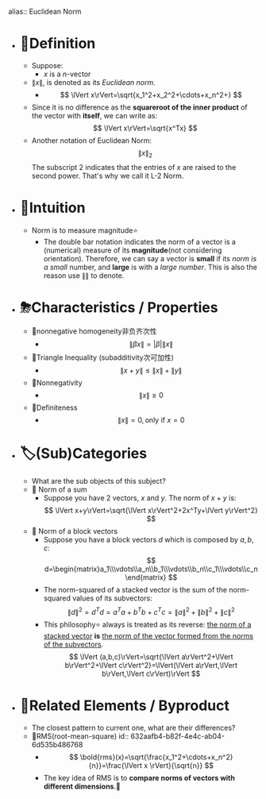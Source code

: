 alias:: Euclidean Norm

- # 📝Definition
	- Suppose:
		- $x$ is a $n$-vector
	- $\lVert x\rVert$, is denoted as its *Euclidean norm*.
		- $$
		  \lVert x\rVert=\sqrt{x_1^2+x_2^2+\cdots+x_n^2+}
		  $$
	- Since it is no difference as the **squareroot of the inner product** of the vector with **itself**, we can write as:
	  $$
	  \lVert x\rVert=\sqrt{x^Tx}
	  $$
	- Another notation of Euclidean Norm:
	  $$
	  \lVert x\rVert_2
	  $$
	  The subscript $2$ indicates that the entries of $x$ are raised to the second power. That's why we call it L-2 Norm.
- # 🧠Intuition
	- Norm is to measure magnitude⭐
		- The double bar notation indicates the norm of a vector is a (numerical) measure of its **magnitude**(not considering orientation). Therefore, we can say a vector is **small** if its *norm is a small* number, and **large** is with a *large number*. This is also the reason use $\lVert \rVert$ to denote.
- # ⛈Characteristics / Properties
	- 📌nonnegative homogeneity非负齐次性
		- $$
		  \lVert\beta x\rVert = \lvert\beta\rvert\lVert x\rVert
		  $$
	- 📌Triangle Inequality (subadditivity次可加性)
		- $$
		  \lVert x+y\rVert\leq\lVert x\rVert+\lVert y\rVert
		  $$
	- 📌Nonnegativity
		- $$
		  \lVert x\rVert\geq0
		  $$
	- 📌Definiteness
		- $$
		  \lVert x\rVert=0, \text{only if }x=0
		  $$
- # 🏷(Sub)Categories
	- What are the sub objects of this subject?
	- 📌 Norm of a sum
		- Suppose you have 2 vectors, $x$ and $y$. The norm of $x+y$ is:
		  $$
		  \lVert x+y\rVert=\sqrt{\lVert x\rVert^2+2x^Ty+\lVert y\rVert^2}
		  $$
	- 📌 Norm of a block vectors
		- Suppose you have a block vectors $d$ which is composed by $a,b,c$:
		  $$
		  d=\begin{matrix}a_1\\\vdots\\a_n\\b_1\\\vdots\\b_n\\c_1\\\vdots\\c_n\end{matrix}
		  $$
		- The norm-squared of a stacked vector is the sum of the norm-squared values of its subvectors:
		  $$
		  \lVert d\rVert^2=d^Td=a^Ta+b^Tb+c^Tc=\lVert a\rVert^2+\lVert b\rVert^2+\lVert c\rVert^2
		  $$
		- This philosophy⭐ always is treated as its reverse:  <u>the norm of a stacked vector</u> **is** <u>the norm of the vector formed from the norms of the subvectors</u>.
		  $$
		  \lVert (a,b,c)\rVert=\sqrt{\lVert a\rVert^2+\lVert b\rVert^2+\lVert c\rVert^2}=\lVert(\lVert a\rVert,\lVert b\rVert,\lVert c\rVert)\rVert
		  $$
- # 🧬Related Elements / Byproduct
	- The closest pattern to current one, what are their differences?
	- 📌RMS(root-mean-square)
	  id:: 632aafb4-b82f-4e4c-ab04-6d535b486768
		- $$
		  \bold{rms}(x)=\sqrt{\frac{x_1^2+\cdots+x_n^2}{n}}=\frac{\lVert x \rVert}{\sqrt{n}}
		  $$
		- The key idea of RMS is to **compare norms of vectors with different dimensions**.🌟